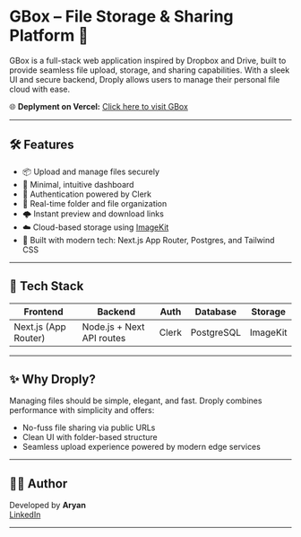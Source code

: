 # GBox – File Storage & Sharing Platform 🚀

GBox is a full-stack web application inspired by Dropbox and Drive, built to provide seamless file upload, storage, and sharing capabilities. With a sleek UI and secure backend, Droply allows users to manage their personal file cloud with ease.

🌐 **Deplyment on Vercel:** [Click here to visit GBox](https://g-box-kappa.vercel.app/)

---

## 🛠️ Features

- 📦 Upload and manage files securely
- 🧭 Minimal, intuitive dashboard
- 🔐 Authentication powered by Clerk
- 📂 Real-time folder and file organization
- 🌩️ Instant preview and download links
- ☁️ Cloud-based storage using [ImageKit](https://imagekit.io/)
- 🎯 Built with modern tech: Next.js App Router, Postgres, and Tailwind CSS

---

## 🔧 Tech Stack

| Frontend       | Backend         | Auth    | Database | Storage    |
|----------------|------------------|---------|-----------|-------------|
| Next.js (App Router) | Node.js + Next API routes | Clerk | PostgreSQL | ImageKit |

---

## ✨ Why Droply?

Managing files should be simple, elegant, and fast. Droply combines performance with simplicity and offers:

- No-fuss file sharing via public URLs
- Clean UI with folder-based structure
- Seamless upload experience powered by modern edge services

---


## 👨‍💻 Author

Developed by **Aryan**  
[LinkedIn](https://www.linkedin.com/in/aryan813/) 

---


